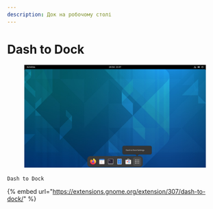 ```yaml
---
description: Док на робочому столі
---
```


# Dash to Dock

<figure><img src="../../.gitbook/assets/image (70).png" alt=""><figcaption></figcaption></figure>

```
Dash to Dock
```

{% embed url="https://extensions.gnome.org/extension/307/dash-to-dock/" %}
